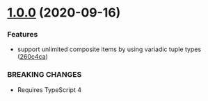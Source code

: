 # [1.0.0](https://github.com/catchfashion/typebox/compare/v0.10.1...v1.0.0) (2020-09-16)


### Features

* support unlimited composite items by using variadic tuple types ([260c4ca](https://github.com/catchfashion/typebox/commit/260c4cabad7218ba633164eb1958d551f0e80deb))


### BREAKING CHANGES

* Requires TypeScript 4
